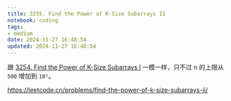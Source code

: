 ```yaml
---
title: 3255. Find the Power of K-Size Subarrays II
notebook: coding
tags:
- medium
date: 2024-11-27 16:48:54
updated: 2024-11-27 16:48:54
---
```

跟 [3254. Find the Power of K-Size Subarrays I](/coding/3254-find-the-power-of-k-size-subarrays-i) 一模一样，只不过 n 的上限从 `500` 增加到 `10⁵`。

<https://leetcode.cn/problems/find-the-power-of-k-size-subarrays-ii/>
